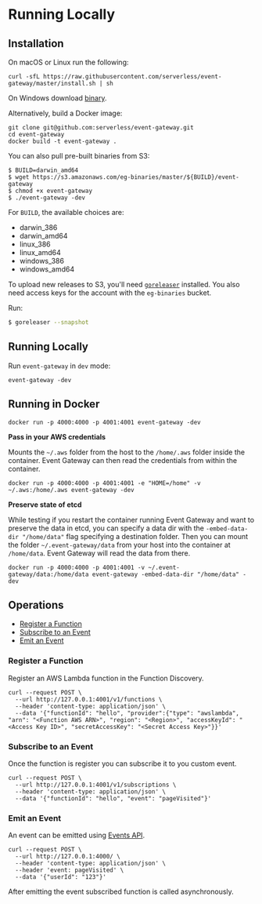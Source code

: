 # Running Locally

## Installation

On macOS or Linux run the following:

```
curl -sfL https://raw.githubusercontent.com/serverless/event-gateway/master/install.sh | sh
```

On Windows download [binary](https://github.com/serverless/event-gateway/releases).

Alternatively, build a Docker image:

```
git clone git@github.com:serverless/event-gateway.git
cd event-gateway
docker build -t event-gateway .
```

You can also pull pre-built binaries from S3:

```
$ BUILD=darwin_amd64
$ wget https://s3.amazonaws.com/eg-binaries/master/${BUILD}/event-gateway
$ chmod +x event-gateway
$ ./event-gateway -dev
```

For `BUILD`, the available choices are:

- darwin_386
- darwin_amd64
- linux_386
- linux_amd64
- windows_386
- windows_amd64

To upload new releases to S3, you'll need [`goreleaser`](https://github.com/goreleaser/goreleaser) installed. You also need access keys for the account with the `eg-binaries` bucket.

Run:

```bash
$ goreleaser --snapshot
```

## Running Locally

Run `event-gateway` in `dev` mode:

```
event-gateway -dev
```

## Running in Docker

```
docker run -p 4000:4000 -p 4001:4001 event-gateway -dev
```

**Pass in your AWS credentials**

Mounts the `~/.aws` folder from the host to the `/home/.aws` folder inside the container. Event Gateway can then read the credentials from within the container.
```
docker run -p 4000:4000 -p 4001:4001 -e "HOME=/home" -v ~/.aws:/home/.aws event-gateway -dev
```

**Preserve state of etcd**

While testing if you restart the container running Event Gateway and want to preserve the data in etcd, you can specify a data dir with the `-embed-data-dir "/home/data"` flag specifying a destination folder. Then you can mount the folder `~/.event-gateway/data` from your host into the container at `/home/data`. Event Gateway will read the data from there.

```
docker run -p 4000:4000 -p 4001:4001 -v ~/.event-gateway/data:/home/data event-gateway -embed-data-dir "/home/data" -dev
```

## Operations

* [Register a Function](#register-a-function)
* [Subscribe to an Event](#subscribe-to-an-event)
* [Emit an Event](#emit-an-event)

### Register a Function

Register an AWS Lambda function in the Function Discovery.

```
curl --request POST \
  --url http://127.0.0.1:4001/v1/functions \
  --header 'content-type: application/json' \
  --data '{"functionId": "hello", "provider":{"type": "awslambda", "arn": "<Function AWS ARN>", "region": "<Region>", "accessKeyId": "<Access Key ID>", "secretAccessKey": "<Secret Access Key>"}}'
```

### Subscribe to an Event

Once the function is register you can subscribe it to you custom event.

```
curl --request POST \
  --url http://127.0.0.1:4001/v1/subscriptions \
  --header 'content-type: application/json' \
  --data '{"functionId": "hello", "event": "pageVisited"}'
```

### Emit an Event

An event can be emitted using [Events API](#events-api).

```
curl --request POST \
  --url http://127.0.0.1:4000/ \
  --header 'content-type: application/json' \
  --header 'event: pageVisited' \
  --data '{"userId": "123"}'
```

After emitting the event subscribed function is called asynchronously.
